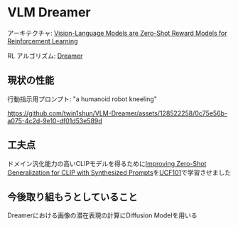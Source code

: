 # VLM Dreamer
アーキテクチャ: [Vision-Language Models are Zero-Shot Reward Models for Reinforcement Learning](https://arxiv.org/abs/2310.12921)

RL アルゴリズム: [Dreamer](https://arxiv.org/abs/1912.01603)

## 現状の性能
行動指示用プロンプト: "a humanoid robot kneeling"

https://github.com/twin1shun/VLM-Dreamer/assets/128522258/0c75e56b-a075-4c2d-9e10-df01d53e589d

## 工夫点
ドメイン汎化能力の高いCLIPモデルを得るために[Improving Zero-Shot Generalization for CLIP with Synthesized Prompts](https://arxiv.org/abs/2307.07397)を[UCF101](https://www.crcv.ucf.edu/data/UCF101.php)で学習させました

## 今後取り組もうとしていること
Dreamerにおける画像の潜在表現の計算にDiffusion Modelを用いる
